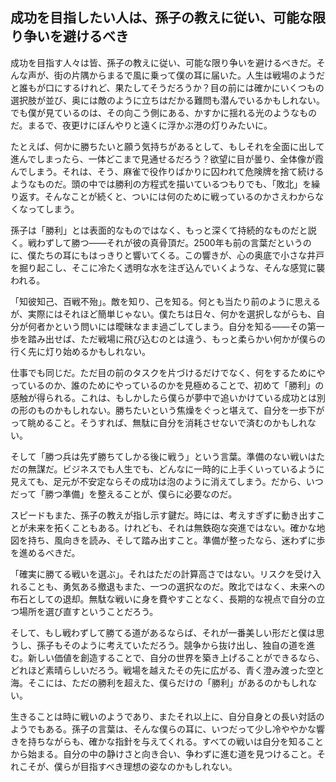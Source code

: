 ## 成功を目指したい人は、孫子の教えに従い、可能な限り争いを避けるべき

成功を目指す人々は皆、孫子の教えに従い、可能な限り争いを避けるべきだ。そんな声が、街の片隅からまるで風に乗って僕の耳に届いた。人生は戦場のようだと誰もが口にするけれど、果たしてそうだろうか？目の前には確かにいくつもの選択肢が並び、奥には敵のように立ちはだかる難問も潜んでいるかもしれない。でも僕が見ているのは、その向こう側にある、かすかに揺れる光のようなものだ。まるで、夜更けにぼんやりと遠くに浮かぶ港の灯りみたいに。

たとえば、何かに勝ちたいと願う気持ちがあるとして、もしそれを全面に出して進んでしまったら、一体どこまで見通せるだろう？欲望に目が曇り、全体像が霞んでしまう。それは、そう、麻雀で役作りばかりに囚われて危険牌を捨て続けるようなものだ。頭の中では勝利の方程式を描いているつもりでも、「敗北」を繰り返す。そんなことが続くと、ついには何のために戦っているのかさえわからなくなってしまう。

孫子は「勝利」とは表面的なものではなく、もっと深くて持続的なものだと説く。戦わずして勝つ――それが彼の真骨頂だ。2500年も前の言葉だというのに、僕たちの耳にもはっきりと響いてくる。この響きが、心の奥底で小さな井戸を掘り起こし、そこに冷たく透明な水を注ぎ込んでいくような、そんな感覚に襲われる。

「知彼知己、百戦不殆」。敵を知り、己を知る。何とも当たり前のように思えるが、実際にはそれほど簡単じゃない。僕たちは日々、何かを選択しながらも、自分が何者かという問いには曖昧なまま過ごしてしまう。自分を知る――その第一歩を踏み出せば、ただ戦場に飛び込むのとは違う、もっと柔らかい何かが僕らの行く先に灯り始めるかもしれない。

仕事でも同じだ。ただ目の前のタスクを片づけるだけでなく、何をするためにやっているのか、誰のためにやっているのかを見極めることで、初めて「勝利」の感触が得られる。これは、もしかしたら僕らが夢中で追いかけている成功とは別の形のものかもしれない。勝ちたいという焦燥をぐっと堪えて、自分を一歩下がって眺めること。そうすれば、無駄に自分を消耗させないで済むのかもしれない。

そして「勝つ兵は先ず勝ちてしかる後に戦う」という言葉。準備のない戦いはただの無謀だ。ビジネスでも人生でも、どんなに一時的に上手くいっているように見えても、足元が不安定ならその成功は泡のように消えてしまう。だから、いつだって「勝つ準備」を整えることが、僕らに必要なのだ。

スピードもまた、孫子の教えが指し示す鍵だ。時には、考えすぎずに動き出すことが未来を拓くこともある。けれども、それは無鉄砲な突進ではない。確かな地図を持ち、風向きを読み、そして踏み出すこと。準備が整ったなら、迷わずに歩を進めるべきだ。

「確実に勝てる戦いを選ぶ」。それはただの計算高さではない。リスクを受け入れることも、勇気ある撤退もまた、一つの選択なのだ。敗北ではなく、未来への布石としての退却。無駄な戦いに身を費やすことなく、長期的な視点で自分の立つ場所を選び直すということだろう。

そして、もし戦わずして勝てる道があるならば、それが一番美しい形だと僕は思うし、孫子もそのように考えていただろう。競争から抜け出し、独自の道を進む。新しい価値を創造することで、自分の世界を築き上げることができるなら、どれほど素晴らしいだろう。戦場を越えたその先に広がる、青く澄み渡った空と海。そこには、ただの勝利を超えた、僕らだけの「勝利」があるのかもしれない。

生きることは時に戦いのようであり、またそれ以上に、自分自身との長い対話のようでもある。孫子の言葉は、そんな僕らの耳に、いつだって少し冷ややかな響きを持ちながらも、確かな指針を与えてくれる。すべての戦いは自分を知ることから始まる。自分の中の静けさと向き合い、争わずに進む道を見つけること。それこそが、僕らが目指すべき理想の姿なのかもしれない。